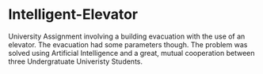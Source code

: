 # Intelligent-Elevator
University Assignment involving a building evacuation with the use of an elevator. The evacuation had some parameters though. The problem was solved using Artificial Intelligence and a great, mutual cooperation between three Undergratuate Univeristy Students. 
